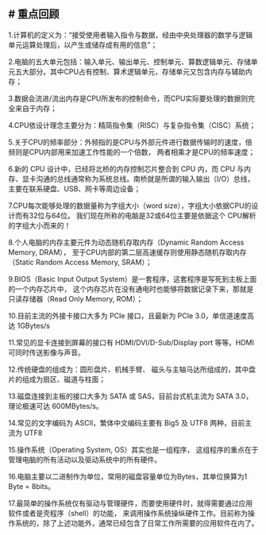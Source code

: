 ## # 重点回顾

1.计算机的定义为：“接受使用者输入指令与数据，经由中央处理器的数学与逻辑单元运算处理后，以产生或储存成有用的信息”；

2.电脑的五大单元包括：输入单元、输出单元、控制单元、算数逻辑单元、存储单元五大部分。其中CPU占有控制、算术逻辑单元，存储单元又包含内存与辅助内存；

3.数据会流进/流出内存是CPU所发布的控制命令，而CPU实际要处理的数据则完全来自于内存；

4.CPU依设计理念主要分为：精简指令集（RISC）与复杂指令集（CISC）系统；

5.关于CPU的频率部分：外频指的是CPU与外部元件进行数据传输时的速度，倍频则是CPU内部用来加速工作性能的一个倍数， 两者相乘才是CPU的频率速度；

6.新的 CPU 设计中，已经将北桥的内存控制芯片整合到 CPU 内，而 CPU 与内存、显卡沟通的总线通常称为系统总线。南桥就是所谓的输入输出（I/O）总线，主要在联系硬盘、USB、网卡等周边设备；

7.CPU每次能够处理的数据量称为字组大小（word size），字组大小依据CPU的设计而有32位与64位。 我们现在所称的电脑是32或64位主要是依据这个 CPU解析的字组大小而来的！

8.个人电脑的内存主要元件为动态随机存取内存（Dynamic Random Access Memory, DRAM）， 至于CPU内部的第二层高速缓存则使用静态随机存取内存（Static Random Access Memory, SRAM）；

9.BIOS（Basic Input Output System）是一套程序，这套程序是写死到主板上面的一个内存芯片中， 这个内存芯片在没有通电时也能够将数据记录下来，那就是只读存储器（Read Only Memory, ROM）；

10.目前主流的外接卡接口大多为 PCIe 接口，且最新为 PCIe 3.0，单信道速度高达 1GBytes/s

11.常见的显卡连接到屏幕的接口有 HDMI/DVI/D-Sub/Display port 等等。HDMI 可同时传送影像与声音。

12.传统硬盘的组成为：圆形盘片、机械手臂、 磁头与主轴马达所组成的，其中盘片的组成为扇区、磁道与柱面；

13.磁盘连接到主板的接口大多为 SATA 或 SAS，目前台式机主流为 SATA 3.0，理论极速可达 600MBytes/s。

14.常见的文字编码为 ASCII，繁体中文编码主要有 Big5 及 UTF8 两种，目前主流为 UTF8

15.操作系统（Operating System, OS）其实也是一组程序， 这组程序的重点在于管理电脑的所有活动以及驱动系统中的所有硬件。

16.电脑主要以二进制作为单位，常用的磁盘容量单位为Bytes，其单位换算为1 Byte = 8bits。

17.最简单的操作系统仅有驱动与管理硬件，而要使用硬件时，就得需要通过应用软件或者是壳程序（shell）的功能， 来调用操作系统操纵硬件工作。目前称为操作系统的，除了上述功能外，通常已经包含了日常工作所需要的应用软件在内了。